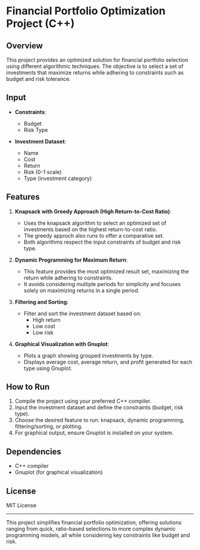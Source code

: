 # Financial Portfolio Optimization Project (C++)

## Overview

This project provides an optimized solution for financial portfolio selection using different algorithmic techniques. The objective is to select a set of investments that maximize returns while adhering to constraints such as budget and risk tolerance.

## Input

- **Constraints**: 
  - Budget
  - Risk Type
  
- **Investment Dataset**:
  - Name
  - Cost
  - Return
  - Risk (0-1 scale)
  - Type (investment category)

## Features

1. **Knapsack with Greedy Approach (High Return-to-Cost Ratio)**:
   - Uses the knapsack algorithm to select an optimized set of investments based on the highest return-to-cost ratio.
   - The greedy approch also runs to offer a comparative set.
   - Both algorithms respect the input constraints of budget and risk type.

2. **Dynamic Programming for Maximum Return**:
   - This feature provides the most optimized result set, maximizing the return while adhering to constraints.
   - It avoids considering multiple periods for simplicity and focuses solely on maximizing returns in a single period.

3. **Filtering and Sorting**:
   - Filter and sort the investment dataset based on:
     - High return
     - Low cost
     - Low risk

4. **Graphical Visualization with Gnuplot**:
   - Plots a graph showing grouped investments by type.
   - Displays average cost, average return, and profit generated for each type using Gnuplot.

## How to Run

1. Compile the project using your preferred C++ compiler.
2. Input the investment dataset and define the constraints (budget, risk type).
3. Choose the desired feature to run: knapsack, dynamic programming, filtering/sorting, or plotting.
4. For graphical output, ensure Gnuplot is installed on your system.

## Dependencies

- C++ compiler
- Gnuplot (for graphical visualization)

## License

MIT License

---

This project simplifies financial portfolio optimization, offering solutions ranging from quick, ratio-based selections to more complex dynamic programming models, all while considering key constraints like budget and risk.
